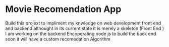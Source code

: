 <h1>
  Movie Recomendation App 
</h1>
<p>
  Build this projext to impliment my knwledge on web development 
front end and backend 
althought in its current state it is merely a skeleton (Front End ) 
I am working on the backend Encoperating node js to build the back end soon it will have a custom recomedation Algorithm 
</p>

